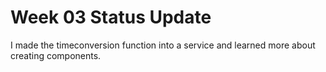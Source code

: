 # Week 03 Status Update

I made the timeconversion function into a service and learned more about creating components.